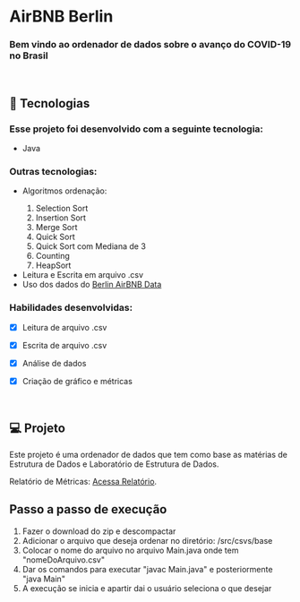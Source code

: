 # AirBNB Berlin

### <b>Bem vindo</b> ao ordenador de dados sobre o avanço do COVID-19 no Brasil

<br>

## 🚀 Tecnologias

### Esse projeto foi desenvolvido com a seguinte tecnologia:

<ul>
  <li>Java</li>
</ul>

### Outras tecnologias:

<ul>
  <li>Algoritmos ordenação:</li>
    <ol>
        <li>Selection Sort</li>
        <li>Insertion Sort</li>
        <li>Merge Sort</li>
        <li>Quick Sort</li>
        <li>Quick Sort com Mediana de 3</li>
        <li>Counting</li>
        <li>HeapSort</li>
    </ol>
  <li>Leitura e Escrita em arquivo .csv</li>
  <li>Uso dos dados do <a href="https://www.kaggle.com/brittabettendorf/berlin-airbnb-data?select=listings.csv">Berlin AirBNB Data</a></li>
</ul>

### Habilidades desenvolvidas:
- [X] Leitura de arquivo .csv
- [X] Escrita de arquivo .csv
- [X] Análise de dados
- [X] Criação de gráfico e métricas


<br>

## 💻 Projeto

Este projeto é uma ordenador de dados que tem como base as matérias de Estrutura de Dados e Laboratório de Estrutura de Dados.

Relatório de Métricas: <a href="link">Acessa Relatório</a>.

## Passo a passo de execução

<ol>
  <li>Fazer o download do zip e descompactar</li>
  <li>Adicionar o arquivo que deseja ordenar no diretório: /src/csvs/base</li>
  <li>Colocar o nome do arquivo no arquivo Main.java onde tem "nomeDoArquivo.csv"</li>
  <li>Dar os comandos para executar "javac Main.java" e posteriormente "java Main"</li>
  <li>A execução se inicia e apartir dai o usuário seleciona o que desejar</li>
</ol>
